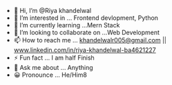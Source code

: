 - 👋 Hi, I’m @Riya khandelwal
- 👀 I’m interested in ... Frontend devlopment, Python
- 🌱 I’m currently learning ...Mern Stack
- 💞️ I’m looking to collaborate on ...Web Development
- 📫 How to reach me ... khandelwalr005@gmail.com || www.linkedin.com/in/riya-khandelwal-ba4621227
- ⚡ Fun fact ... I am half Finish
- 📄 Ask me about ... Anything
- 😀 Pronounce ... He/Him8

<!---
Riya khandelwal/ Riya khandelwal  is a ✨ special ✨ repository because its `README.md` (this file) appears on your GitHub profile.
You can click the Preview link to take a look at your changes.
--->

